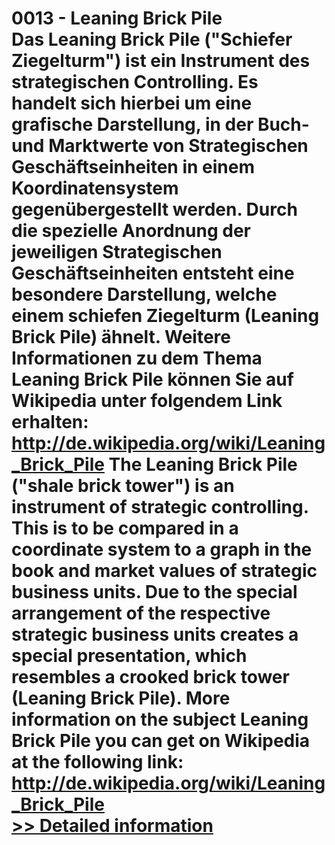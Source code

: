 # 0013 - Leaning Brick Pile<br />Das Leaning Brick Pile ("Schiefer Ziegelturm") ist ein Instrument des strategischen Controlling. Es handelt sich hierbei um eine grafische Darstellung, in der Buch- und Marktwerte von Strategischen Geschäftseinheiten in einem Koordinatensystem gegenübergestellt werden. Durch die spezielle Anordnung der jeweiligen Strategischen Geschäftseinheiten entsteht eine besondere Darstellung, welche einem schiefen Ziegelturm (Leaning Brick Pile) ähnelt. Weitere Informationen zu dem Thema Leaning Brick Pile können Sie auf Wikipedia unter folgendem Link erhalten: http://de.wikipedia.org/wiki/Leaning_Brick_Pile The Leaning Brick Pile ("shale brick tower") is an instrument of strategic controlling. This is to be compared in a coordinate system to a graph in the book and market values of strategic business units. Due to the special arrangement of the respective strategic business units creates a special presentation, which resembles a crooked brick tower (Leaning Brick Pile). More information on the subject Leaning Brick Pile you can get on Wikipedia at the following link: http://de.wikipedia.org/wiki/Leaning_Brick_Pile<br />[>> Detailed information](https://secure.shareit.com/shareit/product.html?productid=300645945&affiliateid=200057808)
